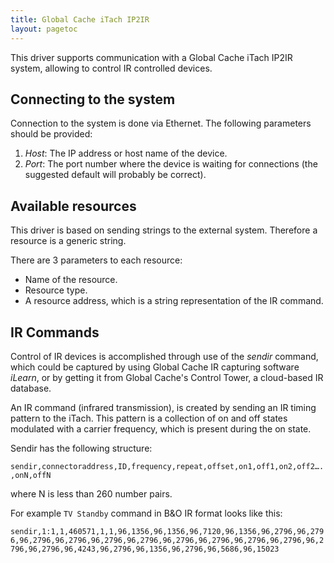 ```yaml
---
title: Global Cache iTach IP2IR
layout: pagetoc
---
```


This driver supports communication with a Global Cache iTach IP2IR system, allowing to control IR controlled devices.

Connecting to the system
--------------------------------
Connection to the system is done via Ethernet. The following parameters should be provided:

 1. *Host*: The IP address or host name of the device.
 2. *Port*: The port number where the device is waiting for connections (the suggested default will probably be correct).

Available resources
--------------------------------
This driver is based on sending strings to the external system. Therefore a resource is a generic string.

There are 3 parameters to each resource:

-   Name of the resource.
-   Resource type.
-   A resource address, which is a string representation of the IR command.

IR Commands
-------------------
Control of IR devices is accomplished through use of the *sendir* command, which could be captured by using Global Cache IR capturing software *iLearn*, or by getting it from Global Cache's Control Tower, a cloud-based IR database.

An IR command (infrared transmission), is created by sending an IR timing pattern to the iTach. This pattern is a collection of on and off states modulated with a carrier frequency, which is present during the on state. 

Sendir has the following structure:

`sendir,connectoraddress,ID,frequency,repeat,offset,on1,off1,on2,off2….,onN,offN`

where N is less than 260 number pairs.

For example `TV Standby` command in B&O IR format looks like this:

`sendir,1:1,1,460571,1,1,96,1356,96,1356,96,7120,96,1356,96,2796,96,2796,96,2796,96,2796,96,2796,96,2796,96,2796,96,2796,96,2796,96,2796,96,2796,96,2796,96,4243,96,2796,96,1356,96,2796,96,5686,96,15023`
